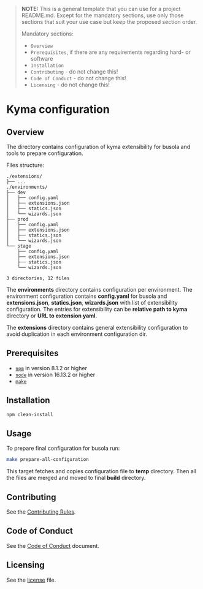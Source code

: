 > **NOTE:** This is a general template that you can use for a project README.md. Except for the mandatory sections, use only those sections that suit your use case but keep the proposed section order.
>
> Mandatory sections:
> - `Overview`
> - `Prerequisites`, if there are any requirements regarding hard- or software
> - `Installation`
> - `Contributing` - do not change this!
> - `Code of Conduct` - do not change this!
> - `Licensing` - do not change this!

# Kyma configuration

## Overview
The directory contains configuration of kyma extensibility for busola and tools to prepare configuration.

Files structure:
```
./extensions/
├── ...
./environments/
├── dev
│   ├── config.yaml
│   ├── extensions.json
│   ├── statics.json
│   └── wizards.json
├── prod
│   ├── config.yaml
│   ├── extensions.json
│   ├── statics.json
│   └── wizards.json
└── stage
    ├── config.yaml
    ├── extensions.json
    ├── statics.json
    └── wizards.json

3 directories, 12 files
```

The **environments** directory contains configuration per environment. 
The environment configuration contains **config.yaml** for busola and **extensions.json**, **statics.json**, **wizards.json** with list of extensibility configuration.
The entries for extensibility can be **relative path to kyma** directory or **URL to extension yaml**.

The **extensions** directory contains general extensibility configuration to avoid duplication in each environment configuration dir.

## Prerequisites

- [`npm`](https://www.npmjs.com/) in version 8.1.2 or higher
- [`node`](https://nodejs.org/en/) in version 16.13.2 or higher
- [`make`](https://www.gnu.org/software/make/)

## Installation

```bash
npm clean-install
```

## Usage

To prepare final configuration for busola run:
```bash
make prepare-all-configuration
```

This target fetches and copies configuration file to **temp** directory.
Then all the files are merged and moved to final **build** directory.

## Contributing
<!--- mandatory section - do not change this! --->

See the [Contributing Rules](CONTRIBUTING.md).

## Code of Conduct
<!--- mandatory section - do not change this! --->

See the [Code of Conduct](CODE_OF_CONDUCT.md) document.

## Licensing
<!--- mandatory section - do not change this! --->

See the [license](./LICENSE) file.
